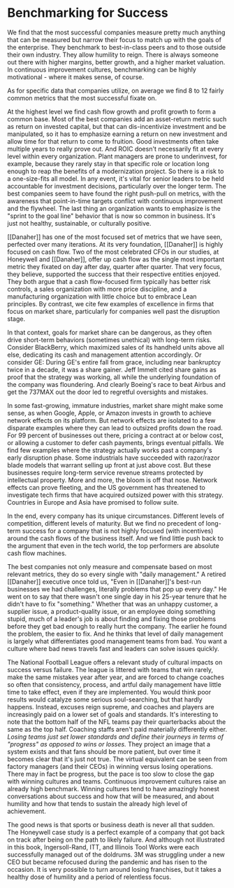 # Benchmarking for Success

We find that the most successful companies measure pretty much anything that can be measured but narrow their focus to match up with the goals of the enterprise. They benchmark to best-in-class peers and to those outside their own industry. They allow humility to reign.  There is always someone out there with higher margins, better growth, and a higher market valuation. In continuous improvement cultures, benchmarking can be highly motivational - where it makes sense, of course.

As for specific data that companies utilize, on average we find 8 to 12 fairly common metrics that the most successful fixate on.

At the highest level we find cash flow growth and profit growth to form a common base. Most of the best companies add an asset-return metric such as return on invested capital, but that can dis-incentivize investment and be manipulated, so it has to emphasize earning a return on new investment and allow time for that return to come to fruition. Good investments often take multiple years to really prove out. And ROIC doesn't necessarily fit at every level within every organization. Plant managers are prone to underinvest, for example, because they rarely stay in that specific role or location long enough to reap the benefits of a modernization project. So there is a risk to a one-size-fits all model. In any event, it's vital for senior leaders to be held accountable for investment decisions, particularly over the longer term. The best companies seem to have found the right push-pull on metrics, with the awareness that point-in-time targets conflict  with continuous improvement and the flywheel. The last thing an organization wants to emphasize is the "sprint to the goal line" behavior that is now so common in business. It's just not healthy, sustainable, or culturally positive.


[[Danaher]] has one of the most focused set of metrics that we have seen, perfected over many iterations. At its very foundation, [[Danaher]] is highly focused on cash flow. Two of the most celebrated CFOs in our studies, at Honeywell and [[Danaher]], offer up cash flow as the single most important metric they fixated on day after day, quarter after quarter. That very focus, they believe, supported the success that their respective entities enjoyed. They both argue that a cash flow-focused firm typically has better risk controls, a sales organization with more price discipline, and a manufacturing organization with little choice but to embrace Lean principles. By contrast, we cite few examples of excellence in firms that focus on market share, particularly for companies well past the disruption stage.

In that context, goals for market share can be dangerous, as they often drive short-term behaviors (sometimes unethical) with long-term risks. Consider BlackBerry, which maximized sales of its handheld units above all else, dedicating its cash and management attention accordingly. Or consider GE: During GE's entire fall from grace, including near bankruptcy twice in a decade, it was a share gainer. Jeff Immelt cited share gains as proof that the strategy was working, all while the underlying foundation of the company was floundering. And clearly Boeing's race to beat Airbus and get the 737MAX out the door led to regretful oversights and mistakes.

In some fast-growing, immature industries, market share might make some sense, as when Google, Apple, or Amazon invests in growth to achieve network effects on its platform. But network effects are isolated to a few disparate examples where they can lead to outsized profits down the road. For 99 percent of businesses out there, pricing a contract at or below cost, or allowing a customer to defer cash payments, brings eventual pitfalls. We find few examples where the strategy actually works past a company's early disruption phase. Some industrials have succeeded with razor/razor blade  models that warrant selling up front at just above cost. But these businesses require long-term service revenue streams protected by intellectual property. More and more, the bloom is off that nose. Network effects can prove fleeting, and the US government has threatened to investigate tech firms that have acquired outsized power with this strategy. Countries in Europe and Asia have promised to follow suite.


In the end, every company has its unique circumstances. Different levels of competition, different levels of maturity. But we find no precedent of long-term success for a company that is not highly focused (with incentives) around the cash flows of the business itself. And we find little push back to the argument that even in the tech world, the top performers are absolute cash flow machines.

The best companies not only measure and compensate based on most relevant metrics, they do so every single with "daily management." A retired [[Danaher]] executive once told us, "Even in [[Danaher]]'s best-run businesses we had challenges, literally problems that pop up every day." He went on to say that there wasn't one single day in his 25-year tenure that he didn't have to fix "something." Whether that was an unhappy customer, a supplier issue, a product-quality issue, or an employee doing something stupid, much of a leader's job is about finding and fixing those problems before they get bad enough to really hurt the company. The earlier he found the problem, the easier to fix. And he thinks  that level of daily management is largely what differentiates good management teams from bad. You want a culture where bad news travels fast and leaders can solve issues quickly.

The National Football League offers a relevant study of cultural impacts on success versus failure. The league is littered with teams that win rarely, make the same mistakes year after year, and are forced to change coaches so often that consistency, process, and artful daily management have little time to take effect, even if they are implemented. You would think poor results would catalyze some serious soul-searching, but that hardly happens. Instead, excuses reign supreme, and coaches and players are increasingly paid on a lower set of goals and standards. It's interesting to note that the bottom half of the NFL teams pay their quarterbacks about the same as the top half. Coaching staffs aren't paid materially differently either. *Losing teams just set lower standards and define their journeys in terms of "progress" as opposed to wins or losses.* They project an image that a system exists and that fans should be more patient, but over time it becomes clear that it's just not true. The virtual equivalent can be seen from factory managers (and their CEOs) in winning versus losing operations. There may in fact be progress, but the pace is too slow to close the gap with winning cultures and teams. Continuous improvement cultures raise an already high benchmark. Winning cultures tend to have amazingly honest conversations about success and how that will be measured, and about humility and how that tends to sustain the already high level of achievement.

The good news is that sports or business death is never all that sudden. The Honeywell case study is a perfect example of a company that got back on track after being on the path to likely failure. And although not illustrated in this book,  Ingersoll-Rand, ITT, and Illinois Tool Works were each successfully managed out of the doldrums. 3M was struggling under a new CEO but became refocused during the pandemic and has risen to the occasion. It is very possible to turn around losing franchises, but it takes a healthy dose of humility and a period of relentless focus.

